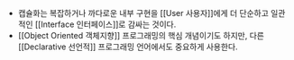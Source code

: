 - 캡슐화는 복잡하거나 까다로운 내부 구현을 [[User 사용자]]에게 더 단순하고 일관적인 [[Interface 인터페이스]]로 감싸는 것이다.
- [[Object Oriented 객체지향]] 프로그래밍의 핵심 개념이기도 하지만, 다른 [[Declarative 선언적]] 프로그래밍 언어에서도 중요하게 사용한다.